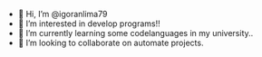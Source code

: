 - 👋 Hi, I’m @igoranlima79
- 👀 I’m interested in develop programs!!
- 🌱 I’m currently learning some codelanguages in my university..
- 💞️ I’m looking to collaborate on automate projects.

<!---
igoranlima79/igoranlima79 is a ✨ special ✨ repository because its `README.md` (this file) appears on your GitHub profile.
You can click the Preview link to take a look at your changes.
--->
